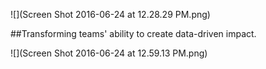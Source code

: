
![](Screen Shot 2016-06-24 at 12.28.29 PM.png)



##Transforming teams' ability to create data-driven impact.



![](Screen Shot 2016-06-24 at 12.59.13 PM.png)
